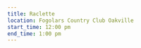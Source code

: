 ```yaml
---
title: Raclette
location: Fogolars Country Club Oakville
start_time: 12:00 pm
end_time: 1:00 pm
---
```

